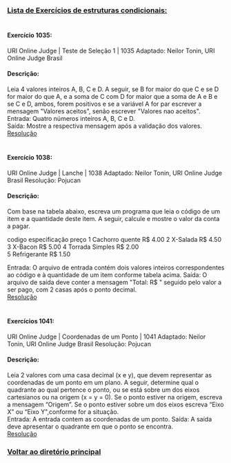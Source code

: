 ### [Lista de Exercícios de estruturas condicionais:](estrut_Condic/)
#
#### Exercício 1035:
URI Online Judge | Teste de Seleção 1 | 1035
Adaptado: Neilor Tonin, URI Online Judge Brasil

#### Descrição:
Leia 4 valores inteiros A, B, C e D. A seguir, se B for maior 
do que C e se D for maior do que A, e a soma de C com D for 
maior que a soma de A e B e se C e D, ambos, forem positivos 
e se a variável A for par escrever a mensagem "Valores aceitos", 
senão escrever "Valores nao aceitos".\
Entrada: Quatro números inteiros A, B, C e D.\
Saída: Mostre a respectiva mensagem após a validação dos valores.\
[Resolução](1035-teste_selecao1.py)
#
#### Exercício 1038:
URI Online Judge | Lanche | 1038
Adaptado: Neilor Tonin, URI Online Judge Brasil
Resolução: Pojucan

#### Descrição:
Com base na tabela abaixo, escreva um programa que leia o 
código de um item e a quantidade deste item. A seguir, 
calcule e mostre o valor da conta a pagar.

codigo especificação       preço
1      Cachorro quente     R$ 4.00
2      X-Salada            R$ 4.50
3      X-Bacon             R$ 5.00
4      Torrada Simples     R$ 2.00  
5      Refrigerante        R$ 1.50

Entrada: O arquivo de entrada contém dois valores inteiros 
correspondentes ao código e à quantidade de um item 
conforme tabela acima.
Saída: O arquivo de saída deve conter a mensagem "Total: R$ " 
seguido pelo valor a ser pago, com 2 casas após o ponto 
decimal.\
[Resolução](1038-lanche.py)
#
#### Exercícios 1041:
URI Online Judge | Coordenadas de um Ponto | 1041
Adaptado: Neilor Tonin, URI Online Judge Brasil
Resolução: Pojucan

#### Descrição:
Leia 2 valores com uma casa decimal (x e y), que devem representar as 
coordenadas de um ponto em um plano. A seguir, determine qual o quadrante 
ao qual pertence o ponto, ou se está sobre um dos eixos cartesianos ou na 
origem (x = y = 0).
Se o ponto estiver na origem, escreva a mensagem “Origem”.
Se o ponto estiver sobre um dos eixos escreva “Eixo X” ou “Eixo Y",conforme for a situação.\
Entrada: A entrada contem as coordenadas de um ponto.
Saída: A saída deve apresentar o quadrante em que o ponto se encontra.\
[Resolução](1041-coordenadas_ponto.py)
### [Voltar ao diretório principal](IMMC/)